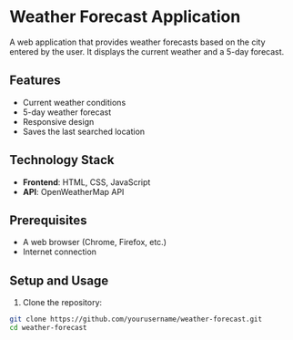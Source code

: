 # Weather Forecast Application

A web application that provides weather forecasts based on the city entered by the user. It displays the current weather and a 5-day forecast.

## Features

- Current weather conditions
- 5-day weather forecast
- Responsive design
- Saves the last searched location

## Technology Stack

- **Frontend**: HTML, CSS, JavaScript
- **API**: OpenWeatherMap API

## Prerequisites

- A web browser (Chrome, Firefox, etc.)
- Internet connection

## Setup and Usage

1. Clone the repository:

```bash
git clone https://github.com/yourusername/weather-forecast.git
cd weather-forecast
